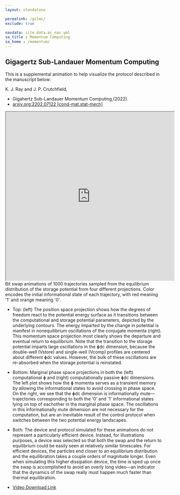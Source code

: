 ```yaml
---
layout: standalone

permalink: /gslmc/
exclude: true

navdata: site.data.mc_nav.yml
sa_title : Momentum Computing
sa_home : /momentum/
---
```

## Gigagertz Sub-Landauer Momentum Computing
This is a supplemental animation to help visualize the protocol described in the manuscript below:

K. J. Ray and J. P. Crutchfield,
- Gigahertz Sub-Landauer Momentum Computing,(2022).
- [arxiv.org:2202.07122 [cond-mat.stat-mech]](https://arxiv.org/abs/2202.07122)

<iframe width="540" height="540" align='left' src="https://drive.google.com/file/d/1JKr4OOiggspkMIBn4IaeBqyQaJ31ol2b/preview">
</iframe>



Bit swap animations of 1000 trajectories sampled from the equilibrium distribution of the storage potential from four different projections. Color encodes the initial informational state of each trajectory, with red meaning '1' and orange meaning '0'.

- Top: (left) The position space projection shows how the degrees of freedom react to the potential energy surface as it transitions between the computational and storage potential parameters, depicted by the underlying contours. The energy imparted by the change in potential is manifest in nonequilibrium oscillations of the conjugate momenta (right). This momentum space projection most clearly shows the departure and eventual return to equilibrium. Note that the transition to the storage potential imparts large oscillations in the ɸdc dimension, because the double-well (Vstore) and single-well (Vcomp) profiles are centered about different ɸdc values. However, the bulk of these oscillations are re-absorbed when the storage potential is reinstated.
- Bottom: Marginal phase space projections in both the (left) computational ɸ and (right) computationally passive ɸdc dimensions. The left plot shows how the ɸ momenta serves as a transient memory by allowing the informational states to avoid crossing in phase space. On the right, we see that the ɸdc dimension is informationally mute—trajectories corresponding to both the '0' and '1' informational states lying on top of eachother in the marginal phase space. The oscillations in this informationally mute dimension are not necessary for the computation, but are an inevitable result of the control protocol when switches between the two potential energy landscapes.
- Both: The device and protocol simulated for these animations do not represent a particularly efficient device. Instead, for illustrations purposes, a device was selected so that both the swap and the return to equilibrium could be easily seen at relatively similar timescales. For efficient devices, the particles end closer to an equilibrium distribution and the equilibration takes a couple orders of magnitude longer. Even when simulating this higher dissipation device, the time is sped up once the swap is accomplished to avoid an overly long video—an indicator that the dynamics of the swap really must happen much faster than thermal equilibration.

- [Video Download Link](https://drive.google.com/file/d/1JKr4OOiggspkMIBn4IaeBqyQaJ31ol2b/view?usp=sharing)

